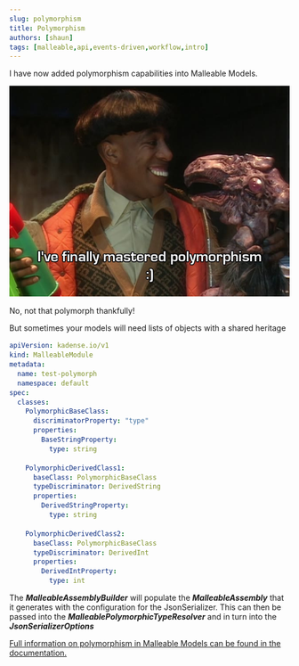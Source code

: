 ```yaml
---
slug: polymorphism
title: Polymorphism
authors: [shaun]
tags: [malleable,api,events-driven,workflow,intro]
---
```


I have now added polymorphism capabilities into Malleable Models.


![Polymorph - Courtesy of the smega-drive](smegadrive-833005.jpg)

No, not that polymorph thankfully!

<!-- truncate -->

But sometimes your models will need lists of objects with a shared heritage 

```yaml
apiVersion: kadense.io/v1
kind: MalleableModule
metadata:
  name: test-polymorph
  namespace: default
spec:
  classes:
    PolymorphicBaseClass:
      discriminatorProperty: "type"
      properties:
        BaseStringProperty:
          type: string
    
    PolymorphicDerivedClass1:
      baseClass: PolymorphicBaseClass
      typeDiscriminator: DerivedString
      properties:
        DerivedStringProperty:
          type: string
    
    PolymorphicDerivedClass2:
      baseClass: PolymorphicBaseClass
      typeDiscriminator: DerivedInt
      properties:
        DerivedIntProperty:
          type: int    
```

The ***MalleableAssemblyBuilder*** will populate the ***MalleableAssembly*** that it generates with the configuration for the JsonSerializer. This can then be passed into the ***MalleablePolymorphicTypeResolver*** and in turn into the ***JsonSerializerOptions*** 

[Full information on polymorphism in Malleable Models can be found in the documentation.](https://headinthecloudsolutions.github.io/kadense/docs/The-Framework/Malleable-Modules/Polymorphism)